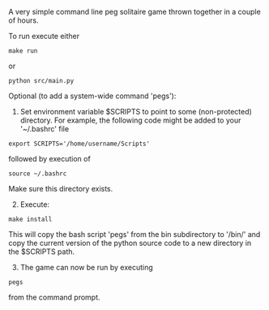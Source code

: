 A very simple command line peg solitaire game thrown together in a couple of hours.

To run execute either
```
make run
```
or
```
python src/main.py
```

Optional (to add a system-wide command 'pegs'):
	
1) Set environment variable $SCRIPTS to point to some (non-protected) directory.  For example, the following code might be added to your '~/.bashrc' file
```
export SCRIPTS='/home/username/Scripts'
```
followed by execution of
```
source ~/.bashrc
```
Make sure this directory exists.

2) Execute:
```
make install
```
This will copy the bash script 'pegs' from the bin subdirectory to '/bin/' and copy the current version of the python source code to a new directory in the $SCRIPTS path.

3) The game can now be run by executing
```
pegs
```
from the command prompt.
